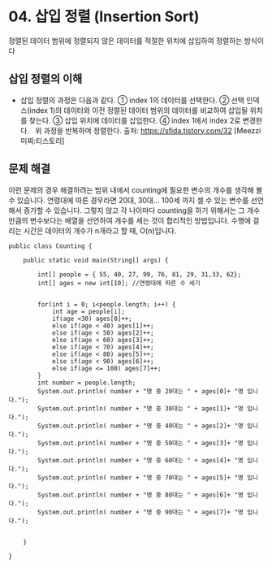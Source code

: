 # 04. 삽입 정렬 (Insertion Sort)
정렬된 데이터 범위에 정렬되지 않은 데이터를 적절한 위치에 삽입하여 정렬하는 방식이다

## 삽입 정렬의 이해
- 삽입 정렬의 과정은 다음과 같다.
   ① index 1의 데이터를 선택한다.
   ② 선택 인덱스(index 1)의 데이터와 이전 정렬된 데이터 범위의 데이터를 비교하여 삽입될 위치를 찾는다.
   ③ 삽입 위치에 데이터를 삽입한다.
   ④ index 1에서 index 2로 변경한다.
 
위 과정을 반복하며 정렬한다.
출처: https://sfida.tistory.com/32 [Meezzi 미찌:티스토리]

## 문제 해결
이런 문제의 경우 해결하려는 범위 내에서 counting에 필요한 변수의 개수를 생각해 볼 수 있습니다. 연령대에 따른 경우라면 20대, 30대... 100세 까지 셀 수 있는 변수를 선언해서 증가할 수 있습니다.
그렇지 않고 각 나이마다 counting을 하기 위해서는 그 개수만큼의 변수보다는 배열을 선언하여 개수를 세는 것이 합리적인 방법입니다.
수행에 걸리는 시간은 데이터의 개수가 n개라고 할 때, O(n)입니다.


```
public class Counting {

	public static void main(String[] args) {

		int[] people = { 55, 40, 27, 99, 76, 81, 29, 31,33, 62}; 
		int[] ages = new int[10]; //연령대에 따른 수 세기
		

		for(int i = 0; i<people.length; i++) {
			int age = people[i];
			if(age <30) ages[0]++;
			else if(age < 40) ages[1]++;
			else if(age < 50) ages[2]++;
			else if(age < 60) ages[3]++;
			else if(age < 70) ages[4]++;
			else if(age < 80) ages[5]++;
			else if(age < 90) ages[6]++;
			else if(age <= 100) ages[7]++;
		}
		int number = people.length;
		System.out.println( number + "명 중 20대는 " + ages[0]+ "명 입니다.");
		System.out.println( number + "명 중 30대는 " + ages[1]+ "명 입니다.");
		System.out.println( number + "명 중 40대는 " + ages[2]+ "명 입니다.");
		System.out.println( number + "명 중 50대는 " + ages[3]+ "명 입니다.");
		System.out.println( number + "명 중 60대는 " + ages[4]+ "명 입니다.");
		System.out.println( number + "명 중 70대는 " + ages[5]+ "명 입니다.");
		System.out.println( number + "명 중 80대는 " + ages[6]+ "명 입니다.");
		System.out.println( number + "명 중 90대는 " + ages[7]+ "명 입니다.");
		
		
	}

}
```
